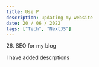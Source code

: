 ```yaml
---
title: Use P
description: updating my website
date: 20 / 06 / 2022
tags: ["Tech", "NextJS"]
---
```


<p>26. SEO for my blog</p>

<p> 
I have added descrptions
</p>
<img src="/Blog/20220620-1.png" alt="">
<img src="/Blog/20220620-2.png" alt="">